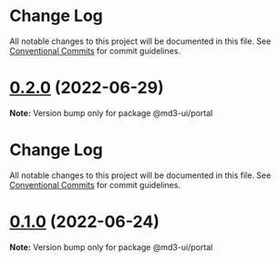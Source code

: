 # Change Log

All notable changes to this project will be documented in this file. See
[Conventional Commits](https://conventionalcommits.org) for commit guidelines.

# [0.2.0](https://github.com/efoken/md3-ui/compare/v0.1.0...v0.2.0) (2022-06-29)

**Note:** Version bump only for package @md3-ui/portal

# Change Log

All notable changes to this project will be documented in this file. See
[Conventional Commits](https://conventionalcommits.org) for commit guidelines.

# [0.1.0](https://github.com/efoken/md3-ui/compare/v0.0.5...v0.1.0) (2022-06-24)

**Note:** Version bump only for package @md3-ui/portal
